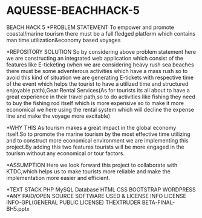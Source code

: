 # AQUESSE-BEACHHACK-5

BEACH HACK 5 *PROBLEM STATEMENT To empower and promote coastal/marine tourism there must be a full fledged platform which contains man time utilization&economy based voyages

*REPOSITORY SOLUTION So by considering above problem statement here we are constructing an integrated web application which consist of the features like E-ticketing (when we are considering heavy rush sea beaches there must be some adventerous activities which have a mass rush so to avoid this kind of situation we are generating E-tickets with respective time of the event which helps the tourist to have a utilized time and structured enjoyable path),Gear Rental Services(As for tourists its all about to have a great experience in their travel path,so to do activities like fishing they need to buy the fishing rod itself which is more expensive so to make it more economical we here using the rental system which will decline the expense line and make the voyage more excitable)

*WHY THIS As tourism makes a great impact in the global economy itself.So to promote the marine tourism by the most effective time utilizing and to construct more economical environment we are implementing this project.By adding this two features tourists will be more engaged in the tourism without any economical or tour factors.

*ASSUMPTION Here we look forward this project to collaborate with KTDC,which helps us to make tourists more reliable and make the implementation more easier and efficient.

*TEXT STACK PHP MySQL Database HTML CSS BOOTSTRAP WORDPRESS *ANY PAID/OPEN SOURCE SOFTWARE USED & LICENSE INFO LICENSE INFO-GPL(GENERAL PUBLIC LICENSE)  THEXTRUDER BETA-FINAL-BH5.pptx
